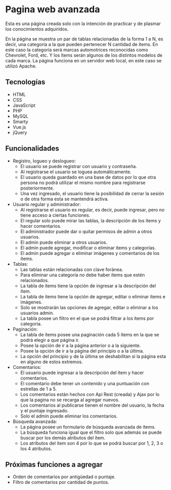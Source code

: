 # Pagina web avanzada
Esta es una página creada solo con la intención de practicar y de plasmar los conocimientos adquiridos.

En la página se muestra un par de tablas relacionadas de la forma 1 a N, es decir, una categoría
a la que pueden pertenecer N cantidad de ítems. En este caso la categoría será marcas automotrices reconocidas
como Chevrolet, Ford, etc. Y los ítems serán algunos de los distintos modelos de cada marca.
La página funciona en un servidor web local, en este caso se utilizó Apache.

## Tecnologías
- HTML      
- CSS       
- JavaScript
- PHP
- MySQL
- Smarty
- Vue.js
- jQuery

## Funcionalidades
- Registro, logueo y deslogueo:
  - El usuario se puede registrar con usuario y contraseña. 
  - Al registrarse el usuario se loguea automáticamente.
  - El usuario queda guardado en una base de datos por lo que otra persona no podrá utilizar el mismo nombre para registrarse posteriormente.
  - Una vez ingresado, el usuario tiene la posibilidad de cerrar la sesión o de otra forma esta se mantendrá activa.
- Usuario regular y administrador:
  - Al registrarse el usuario es regular, es decir, puede ingresar, pero no tiene acceso a ciertas funciones.
  - El regular solo puede mirar las tablas, la descripción de los ítems y hacer comentarios.
  - El administrador puede dar o quitar permisos de admin a otros usuarios.
  - El admin puede eliminar a otros usuarios.
  - El admin puede agregar, modificar o eliminar ítems y categorías.
  - El admin puede agregar o eliminar imágenes y comentarios de los ítems.
- Tablas:
  - Las tablas están relacionadas con clave foránea.
  - Para eliminar una categoría no debe haber ítems que estén relacionados.
  - La tabla de ítems tiene la opción de ingresar a la descripción del ítem.
  - La tabla de ítems tiene la opción de agregar, editar o eliminar ítems e imágenes.
  - Solo se mostrarán las opciones de agregar, editar o eliminar a los usuarios admin.
  - La tabla posee un filtro en el que se podrá filtrar a los ítems por categoría.
- Paginación:
  - La tabla de ítems posee una paginación cada 5 ítems en la que se podrá elegir a que página ir.
  - Posee la opción de ir a la página anterior o a la siguiente.
  - Posee la opción de ir a la página del principio o a la última.
  - La opción del principio y de la última se deshabilitan si la página esta en alguno de estos extremos.
- Comentarios:
  - El usuario puede ingresar a la descripción del ítem y hacer comentarios.
  - El comentario debe tener un contenido y una puntuación con estrellas de 1 a 5.
  - Los comentarios están hechos con Api Rest (creada) y Ajax por lo que la pagina no se recarga al agregar nuevos.
  - Los comentarios al publicarse tienen el nombre del usuario, la fecha y el puntaje ingresado.
  - Solo el admin puede eliminar los comentarios.
- Búsqueda avanzada:
  - La página posee un formulario de búsqueda avanzada de ítems.
  - La búsqueda funciona igual que el filtro solo que además se puede buscar por los demás atributos del ítem.
  - Los atributos del ítem son 4 por lo que se podrá buscar por 1, 2, 3 o los 4 atributos.
  
## Próximas funciones a agregar
- Orden de comentarios por antigüedad o puntaje.
- Filtro de comentarios por cantidad de puntos.
